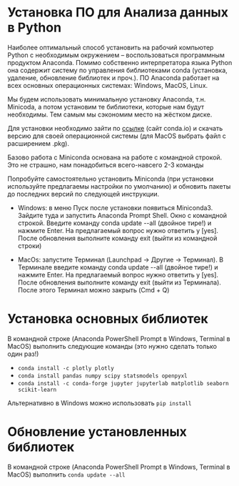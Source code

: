 # Установка ПО для Анализа данных в Python

Наиболее оптимальный способ установить на рабочий компьютер Python с необходимым окружением – воспользоваться программным продуктом Anaconda. Помимо собственно интерпретатора языка Python она содержит систему по управления библиотеками conda (установка, удаление, обновление библиотек и проч.). ПО Anaconda работает на всех основных операционных системах: Windows, MacOS, Linux.

Мы будем использовать минимальную установку Anaconda, т.н. Minicoda, а потом установим те библиотеки, которые нам будут необходимы. Тем самым мы сэкономим место на жёстком диске.

Для установки необходимо зайти по [ссылке](https://docs.conda.io/projects/miniconda/en/latest/) (сайт conda.io) и скачать версию для своей операционной системы (для MacOS выбрать файл с расширением .pkg). 

Базово работа с Miniconda основана на работе с командной строкой. Это не страшно, нам понадобиться всего-навсего 2-3 команды

Попробуйте самостоятельно установить Miniconda (при установки используйте предлагаемы настройки по умолчанию) и обновить пакеты до последних версий по следующей инструкции.

* Windows: в меню Пуск после установки появиться Miniconda3. Зайдите туда и запустить Anaconda Prompt Shell. Окно с командной строкой. Введите команду conda update --all (двойное тире!) и нажмите Enter. На предлагаемый вопрос нужно ответить y [yes]. После обновления выполните команду exit (выйти из командной строки)

* MacOs: запустите Терминал (Launchpad -> Другие -> Терминал). В Терминале введите команду conda update --all (двойное тире!) и нажмите Enter. На предлагаемый вопрос нужно ответить y [yes]. После обновления выполните команду exit (выйти из Терминала). После этого Терминал можно закрыть (Cmd + Q)

# Установка основных библиотек

В командной строке (Anaconda PowerShell Prompt в Windows, Terminal в MacOS) выполнить следующие команды (это нужно сделать только один раз!)

- `conda install -c plotly plotly`
- `conda install pandas numpy scipy statsmodels openpyxl`
- `conda install -c conda-forge jupyter jupyterlab matplotlib seaborn scikit-learn`

Альтернативно в Windows можно использовать `pip install`

# Обновление установленных библиотек

В командной строке (Anaconda PowerShell Prompt в Windows, Terminal в MacOS) выполнить `conda update --all`
